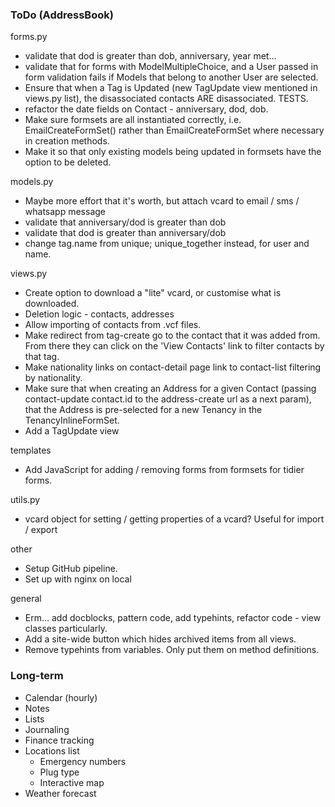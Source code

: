 ### ToDo (AddressBook)

forms.py
- validate that dod is greater than dob, anniversary, year met...
- validate that for forms with ModelMultipleChoice, and a User passed in form validation fails if Models that belong to another User are selected.
- Ensure that when a Tag is Updated (new TagUpdate view mentioned in views.py list), the disassociated contacts ARE disassociated. TESTS.
- refactor the date fields on Contact - anniversary, dod, dob.
- Make sure formsets are all instantiated correctly, i.e. EmailCreateFormSet() rather than EmailCreateFormSet where necessary in creation methods.
- Make it so that only existing models being updated in formsets have the option to be deleted.

models.py
- Maybe more effort that it's worth, but attach vcard to email / sms / whatsapp message
- validate that anniversary/dod is greater than dob
- validate that dod is greater than anniversary/dob
- change tag.name from unique; unique_together instead, for user and name.

views.py
- Create option to download a "lite" vcard, or customise what is downloaded.
- Deletion logic - contacts, addresses
- Allow importing of contacts from .vcf files.
- Make redirect from tag-create go to the contact that it was added from. From there they can click on the 'View Contacts' link to filter contacts by that tag.
- Make nationality links on contact-detail page link to contact-list filtering by nationality.
- Make sure that when creating an Address for a given Contact (passing contact-update contact.id to the address-create url as a next param), that the Address is pre-selected for a new Tenancy in the TenancyInlineFormSet.
- Add a TagUpdate view

templates
- Add JavaScript for adding / removing forms from formsets for tidier forms.

utils.py
- vcard object for setting / getting properties of a vcard? Useful for import / export

other
- Setup GitHub pipeline.
- Set up with nginx on local

general
- Erm... add docblocks, pattern code, add typehints, refactor code - view classes particularly.
- Add a site-wide button which hides archived items from all views.
- Remove typehints from variables. Only put them on method definitions.


### Long-term

- Calendar (hourly)
- Notes
- Lists
- Journaling
- Finance tracking
- Locations list
  - Emergency numbers
  - Plug type
  - Interactive map
- Weather forecast